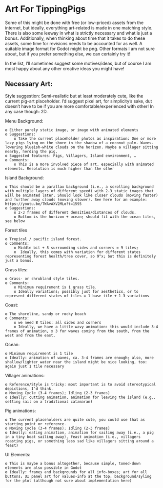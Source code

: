 # Art For TippingPigs
Some of this might be done with free (or low-priced) assets from the internet, but ideally, everything art-related is made in one matching style. There is also some leeway in what is strictly necessary and what is just a bonus. Additionally, when thinking about time that it takes to do these assets, some time for revisions needs to be accounted for as well. A suitable image format for Godot might be png. Other formats I am not sure about, but if you prefer something else, we can certainly try it!

In the list, I’ll sometimes suggest some motives/ideas, but of course I am most happy about any other creative ideas you might have! 

## Necessary Art:
	
Style suggestion: 
Semi-realistic but at least moderately cute, like the current pig-art placeholder. I’d suggest pixel art, for simplicity’s sake, dut doesn’t have to be if you are more comfortable/experienced with other! In any case though: 2D.

Menu Background:

	o Either purely static image, or image with animated elements
	o Suggestions: 
		o Take the current placeholder photos as inspiration: One or more lazy pigs lying on the shore in the shadow of a coconut palm. Waves. Towering blueish-white clouds on the horizon. Maybe a villager sitting nearby, herding the pig.
	o Suggested features: Pigs, Villagers, Island environment, …
	o Comments:
		o This is a more involved piece of art, especially with animated elements. Resolution is much higher than the other 
Island Background:

	o This should be a parallax background (i.e., a scrolling background with multiple layers of different speed) with 2-3 static images that will be animated later. Should look like closer clouds (moving faster) and further away clouds (moving slower). See here for an example: https://youtu.be/TWAvAXV2MLo?t=1595 
	o Suggestions:
		o 2-3 frames of different densities/distances of clouds. 
		o Bottom is the horizon + ocean; should fit with the ocean tiles, see below
Forest tiles

	o Tropical / pacific island forest.
	o Comments:
		o Middle bit + 8 surrounding sides and corners = 9 tiles; 
		o  Ideally, this comes with variation for different states representing forest health/tree cover, so 9^x; but this is definitely just a bonus.
Grass tiles:

	o Grass- or shrubland style tiles.
	o Comments:
		o Minimum requirement is 1 grass tile.
		o Ideally variations; possibly just for aesthetics, or to represent different states of tiles = 1 base tile + 1-3 variations
Coast:

	o The shoreline, sandy or rocky beach
	o Comments:
		o we need 8 tiles: all sides and corners
		o Ideally, we have a little wavy animation: this would include 3-4 frames of animation, x 3 for waves coming from the south, from the west and from the east. 
Ocean:

	o Minimum requirement is 1 tile
	o Ideally: animation of waves, ca. 3-4 frames are enough; also, more shallow/lighter water near the island might be nice looking, too: again just 1 tile necessary
Villager animations:

	o Reference/Style is tricky: most important is to avoid stereotypical depictions, I’d think. 
	o Moving Cycle (3-4 frames); Idling (2-3 frames)
	o Ideally: cutting animation, animation for leaving the island (e.g., setting sail on a traditional catamaran)
Pig animations:

	o The current placeholders are quite cute, you could use that as starting point or reference.
	o Moving Cycle (3-4 frames); Idling (2-3 frames)
	o Ideally: eating animation, animation for sailing away (i.e., a pig in a tiny boat sailing away), feast animation (i.e., villagers roasting pigs, or something less sad like villagers sitting around a feast)
UI Elements:

	o This is maybe a bonus altogether, because simple, toned-down elements are also possible in Godot
	o Ideally: frames and backgrounds for all info-boxes; art for all buttons; UI panel art for values-info at the top; background/syling for the plot (although not sure about implementation here)


